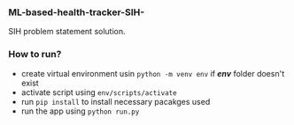 ### ML-based-health-tracker-SIH-
SIH problem statement solution.

### How to run?
- create virtual environment usin `python -m venv env` if ***env*** folder doesn't exist
- activate script using `env/scripts/activate`
- run `pip install` to install necessary pacakges used
- run the app using `python run.py`
